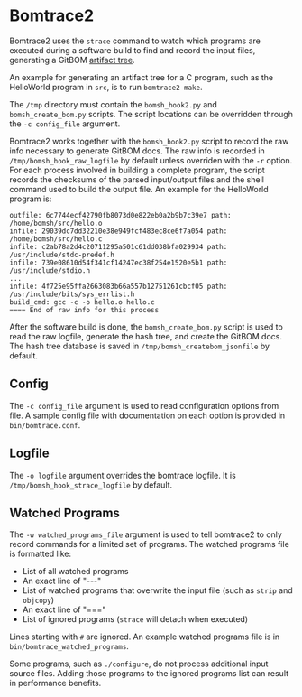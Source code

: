 # Bomtrace2

Bomtrace2 uses the `strace` command to watch which programs are executed during a software build to find and record the input files, generating a GitBOM [artifact tree](https://gitbom.dev/glossary/artifact_tree/).

An example for generating an artifact tree for a C program, such as the HelloWorld program in `src`, is to run `bomtrace2 make`.

The `/tmp` directory must contain the `bomsh_hook2.py` and `bomsh_create_bom.py` scripts. The script locations can be overridden through the `-c config_file` argument.

Bomtrace2 works together with the `bomsh_hook2.py` script to record the raw info necessary to generate GitBOM docs. The raw info is recorded in `/tmp/bomsh_hook_raw_logfile` by default unless overriden with the `-r` option. For each process involved in building a complete program, the script records the checksums of the parsed input/output files and the shell command used to build the output file. An example for the HelloWorld program is:

```
outfile: 6c7744ecf42790fb8073d0e822eb0a2b9b7c39e7 path: /home/bomsh/src/hello.o
infile: 29039dc7dd32210e38e949fcf483ec8ce6f7a054 path: /home/bomsh/src/hello.c
infile: c2ab78a2d4c20711295a501c61dd038bfa029934 path: /usr/include/stdc-predef.h
infile: 739e08610d54f341cf14247ec38f254e1520e5b1 path: /usr/include/stdio.h
...
infile: 4f725e95ffa2663083b66a557b12751261cbcf05 path: /usr/include/bits/sys_errlist.h
build_cmd: gcc -c -o hello.o hello.c
==== End of raw info for this process
```

After the software build is done, the `bomsh_create_bom.py` script is used to read the raw logfile, generate the hash tree, and create the GitBOM docs. The hash tree database is saved in `/tmp/bomsh_createbom_jsonfile` by default.

## Config

The `-c config_file` argument is used to read configuration options from file. A sample config file with documentation on each option is provided in `bin/bomtrace.conf`.

## Logfile

The `-o logfile` argument overrides the bomtrace logfile. It is `/tmp/bomsh_hook_strace_logfile` by default.

## Watched Programs

The `-w watched_programs_file` argument is used to tell bomtrace2 to only record commands for a limited set of programs. The watched programs file is formatted like:

- List of all watched programs
- An exact line of "---"
- List of watched programs that overwrite the input file (such as `strip` and `objcopy`)
- An exact line of "==="
- List of ignored programs (`strace` will detach when executed)

Lines starting with `#` are ignored. An example watched programs file is in `bin/bomtrace_watched_programs`.

Some programs, such as `./configure`, do not process additional input source files. Adding those programs to the ignored programs list can result in performance benefits.

